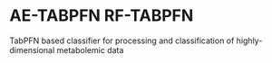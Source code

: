 # AE-TABPFN RF-TABPFN

TabPFN based classifier for processing and classification of highly-dimensional metabolemic data
